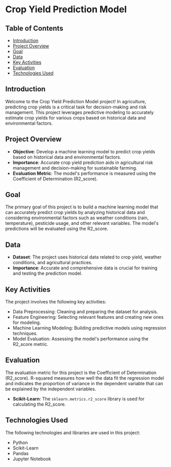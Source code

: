 # Crop Yield Prediction Model

## Table of Contents

- [Introduction](#introduction)
- [Project Overview](#project-overview)
- [Goal](#goal)
- [Data](#data)
- [Key Activities](#key-activities)
- [Evaluation](#evaluation)
- [Technologies Used](#technologies-used)


## Introduction

Welcome to the Crop Yield Prediction Model project! In agriculture, predicting crop yields is a critical task for decision-making and risk management. This project leverages predictive modeling to accurately estimate crop yields for various crops based on historical data and environmental factors.

## Project Overview

- **Objective**: Develop a machine learning model to predict crop yields based on historical data and environmental factors.
- **Importance**: Accurate crop yield prediction aids in agricultural risk management and decision-making for sustainable farming.
- **Evaluation Metric**: The model's performance is measured using the Coefficient of Determination (R2_score).

## Goal

The primary goal of this project is to build a machine learning model that can accurately predict crop yields by analyzing historical data and considering environmental factors such as weather conditions (rain, temperature), pesticide usage, and other relevant variables. The model's predictions will be evaluated using the R2_score.

## Data

- **Dataset**: The project uses historical data related to crop yield, weather conditions, and agricultural practices.
- **Importance**: Accurate and comprehensive data is crucial for training and testing the prediction model.

## Key Activities

The project involves the following key activities:

- Data Preprocessing: Cleaning and preparing the dataset for analysis.
- Feature Engineering: Selecting relevant features and creating new ones for modeling.
- Machine Learning Modeling: Building predictive models using regression techniques.
- Model Evaluation: Assessing the model's performance using the R2_score metric.

## Evaluation

The evaluation metric for this project is the Coefficient of Determination (R2_score). R-squared measures how well the data fit the regression model and indicates the proportion of variance in the dependent variable that can be explained by the independent variables.

- **Scikit-Learn**: The `sklearn.metrics.r2_score` library is used for calculating the R2_score.

## Technologies Used

The following technologies and libraries are used in this project:

- Python
- Scikit-Learn
- Pandas
- Jupyter Notebook

